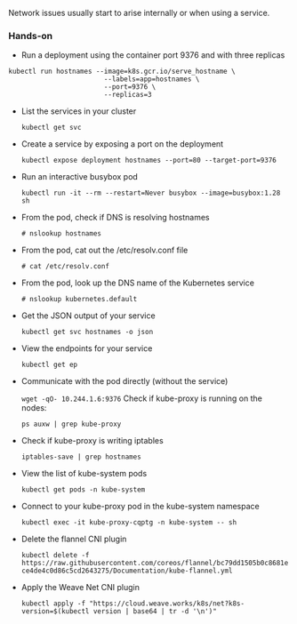 Network issues usually start to arise internally or when using a service. 

### Hands-on

* Run a deployment using the container port 9376 and with three replicas

```
kubectl run hostnames --image=k8s.gcr.io/serve_hostname \
                        --labels=app=hostnames \
                        --port=9376 \
                        --replicas=3
```

* List the services in your cluster

    `kubectl get svc`

* Create a service by exposing a port on the deployment

    `kubectl expose deployment hostnames --port=80 --target-port=9376`

* Run an interactive busybox pod

    `kubectl run -it --rm --restart=Never busybox --image=busybox:1.28 sh`

* From the pod, check if DNS is resolving hostnames

    `# nslookup hostnames`

* From the pod, cat out the /etc/resolv.conf file

    `# cat /etc/resolv.conf`

* From the pod, look up the DNS name of the Kubernetes service

    `# nslookup kubernetes.default`

* Get the JSON output of your service

    `kubectl get svc hostnames -o json`

* View the endpoints for your service

    `kubectl get ep`

* Communicate with the pod directly (without the service)

    `wget -qO- 10.244.1.6:9376`
Check if kube-proxy is running on the nodes:

    `ps auxw | grep kube-proxy`

* Check if kube-proxy is writing iptables

    `iptables-save | grep hostnames`

* View the list of kube-system pods

    `kubectl get pods -n kube-system`

* Connect to your kube-proxy pod in the kube-system namespace

    `kubectl exec -it kube-proxy-cqptg -n kube-system -- sh`

* Delete the flannel CNI plugin

    `kubectl delete -f https://raw.githubusercontent.com/coreos/flannel/bc79dd1505b0c8681ece4de4c0d86c5cd2643275/Documentation/kube-flannel.yml`

* Apply the Weave Net CNI plugin

    `kubectl apply -f "https://cloud.weave.works/k8s/net?k8s-version=$(kubectl version | base64 | tr -d '\n')"`